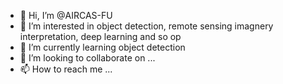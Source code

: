 - 👋 Hi, I’m @AIRCAS-FU
- 👀 I’m interested in object detection, remote sensing imagnery interpretation, deep learning and so op
- 🌱 I’m currently learning object detection
- 💞️ I’m looking to collaborate on ...
- 📫 How to reach me ...

<!---
AIRCAS-FU/AIRCAS-FU is a ✨ special ✨ repository because its `README.md` (this file) appears on your GitHub profile.
You can click the Preview link to take a look at your changes.
--->

